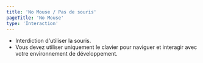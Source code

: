 ```yaml
---
title: 'No Mouse / Pas de souris'
pageTitle: 'No Mouse'
type: 'Interaction'
---
```

- Interdiction d'utiliser la souris.
- Vous devez utiliser uniquement le clavier pour naviguer et interagir avec votre environnement de développement.